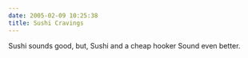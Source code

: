 ```yaml
---
date: 2005-02-09 10:25:38
title: Sushi Cravings
---
```

Sushi sounds good, but,
Sushi and a cheap hooker 
Sound even better.
